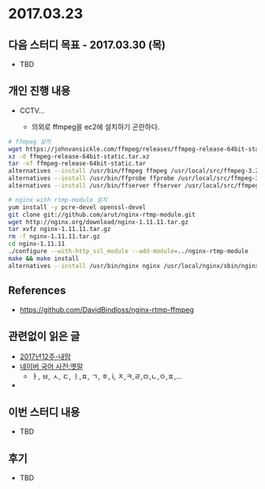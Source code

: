 # 2017.03.23

## 다음 스터디 목표 - 2017.03.30 (목)

* TBD

## 개인 진행 내용

* CCTV...

  * 의외로 ffmpeg을 ec2에 설치하기 곤란하다.

```bash
# ffmpeg 설치
wget https://johnvansickle.com/ffmpeg/releases/ffmpeg-release-64bit-static.tar.xz
xz -d ffmpeg-release-64bit-static.tar.xz
tar -xf ffmpeg-release-64bit-static.tar
alternatives --install /usr/bin/ffmpeg ffmpeg /usr/local/src/ffmpeg-3.2.4-64bit-static/ffmpeg 100
alternatives --install /usr/bin/ffprobe ffprobe /usr/local/src/ffmpeg-3.2.4-64bit-static/ffprobe 100
alternatives --install /usr/bin/ffserver ffserver /usr/local/src/ffmpeg-3.2.4-64bit-static/ffserver 100

# nginx with rtmp-module 설치
yum install -y pcre-devel openssl-devel
git clone git://github.com/arut/nginx-rtmp-module.git
wget http://nginx.org/download/nginx-1.11.11.tar.gz
tar xvfz nginx-1.11.11.tar.gz
rm -f nginx-1.11.11.tar.gz
cd nginx-1.11.11
./configure --with-http_ssl_module --add-module=../nginx-rtmp-module
make && make install
alternatives --install /usr/bin/nginx nginx /usr/local/nginx/sbin/nginx 100
```

## References

* <https://github.com/DavidBindloss/nginx-rtmp-ffmpeg>


## 관련없이 읽은 글

* [2017년12주-내맘](http://www.sangkon.com/2017/03/28/sigamdream_weekly_2017_12/)
* [네이버 국어 사전:옛말](http://krdic.naver.com/list.nhn?kind=old)
  * ㅏ, ㅂ, ㅅ, ㄷ, ㅣ,ㅍ, ㄱ, ㅎ, i, ㅈ,ㅋ,ㄹ,ㅁ,ㄴ,ㅇ,ㅍ,...
* ​

## 이번 스터디 내용

* TBD

## 후기

* TBD

